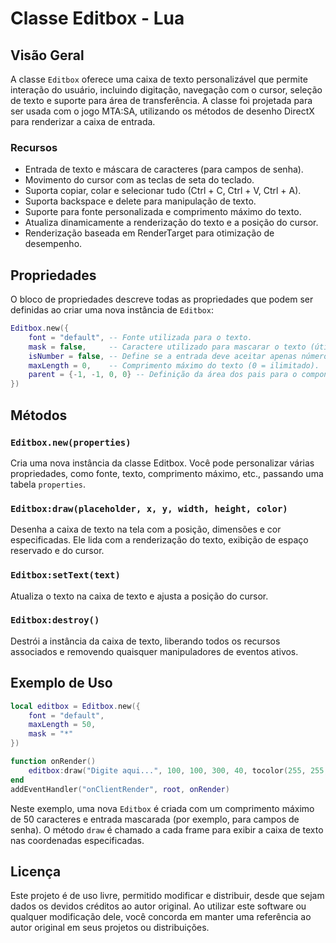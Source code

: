 
# Classe Editbox - Lua

## Visão Geral

A classe `Editbox` oferece uma caixa de texto personalizável que permite interação do usuário, incluindo digitação, navegação com o cursor, seleção de texto e suporte para área de transferência. A classe foi projetada para ser usada com o jogo MTA:SA, utilizando os métodos de desenho DirectX para renderizar a caixa de entrada.

### Recursos
- Entrada de texto e máscara de caracteres (para campos de senha).
- Movimento do cursor com as teclas de seta do teclado.
- Suporta copiar, colar e selecionar tudo (Ctrl + C, Ctrl + V, Ctrl + A).
- Suporta backspace e delete para manipulação de texto.
- Suporte para fonte personalizada e comprimento máximo do texto.
- Atualiza dinamicamente a renderização do texto e a posição do cursor.
- Renderização baseada em RenderTarget para otimização de desempenho.

## Propriedades

O bloco de propriedades descreve todas as propriedades que podem ser definidas ao criar uma nova instância de `Editbox`:

```lua
Editbox.new({
    font = "default", -- Fonte utilizada para o texto.
    mask = false,     -- Caractere utilizado para mascarar o texto (útil para senhas).
    isNumber = false, -- Define se a entrada deve aceitar apenas números.
    maxLength = 0,    -- Comprimento máximo do texto (0 = ilimitado).
    parent = {-1, -1, 0, 0} -- Definição da área dos pais para o componente (x, y, largura, altura).
})
```

## Métodos

### `Editbox.new(properties)`
Cria uma nova instância da classe Editbox. Você pode personalizar várias propriedades, como fonte, texto, comprimento máximo, etc., passando uma tabela `properties`.

### `Editbox:draw(placeholder, x, y, width, height, color)`
Desenha a caixa de texto na tela com a posição, dimensões e cor especificadas. Ele lida com a renderização do texto, exibição de espaço reservado e do cursor.

### `Editbox:setText(text)`
Atualiza o texto na caixa de texto e ajusta a posição do cursor.

### `Editbox:destroy()`
Destrói a instância da caixa de texto, liberando todos os recursos associados e removendo quaisquer manipuladores de eventos ativos.

## Exemplo de Uso

```lua
local editbox = Editbox.new({
    font = "default",
    maxLength = 50,
    mask = "*"
})

function onRender()
    editbox:draw("Digite aqui...", 100, 100, 300, 40, tocolor(255, 255, 255))
end
addEventHandler("onClientRender", root, onRender)
```

Neste exemplo, uma nova `Editbox` é criada com um comprimento máximo de 50 caracteres e entrada mascarada (por exemplo, para campos de senha). O método `draw` é chamado a cada frame para exibir a caixa de texto nas coordenadas especificadas.

## Licença

Este projeto é de uso livre, permitido modificar e distribuir, desde que sejam dados os devidos créditos ao autor original. Ao utilizar este software ou qualquer modificação dele, você concorda em manter uma referência ao autor original em seus projetos ou distribuições.
